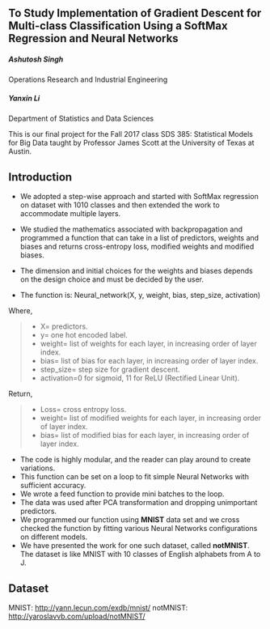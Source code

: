 ## To Study Implementation of Gradient Descent for Multi-class Classification Using a SoftMax Regression and Neural Networks

##### Ashutosh Singh  
Operations Research and Industrial Engineering
##### Yanxin Li        
Department of Statistics and Data Sciences

This is our final project for the Fall 2017 class SDS 385: Statistical Models for Big Data taught by Professor James Scott at the University of Texas at Austin.

##  Introduction
- We adopted a step-wise approach and started with SoftMax regression on dataset with 1010 classes and then extended the work to accommodate multiple layers.

- We studied the mathematics associated with backpropagation and programmed a function that can take in a list of predictors, weights and biases and returns cross-entropy loss, modified weights and modified biases.

- The dimension and initial choices for the weights and biases depends on the design choice and must be decided by the user.

- The function is:
Neural\_network(X, y, weight, bias, step\_size,  activation)

Where,

>* X= predictors.
>* y= one hot encoded label.
>* weight= list of weights for each layer, in increasing order of layer index.
>* bias= list of bias for each layer, in increasing order of layer index.
>* step_size= step size for gradient descent.
>* activation=0 for sigmoid, 11 for ReLU (Rectified Linear Unit).

Return,

>* Loss= cross entropy loss.
>* weight= list of modified weights for each layer, in increasing order of layer index.
>* bias= list of modified bias for each layer, in increasing order of layer index.

- The code is highly modular, and the reader can play around to create variations.
- This function can be set on a loop to fit simple Neural Networks with sufficient accuracy.
- We wrote a feed function to provide mini batches to the loop.
- The data was used after PCA transformation and dropping unimportant predictors.
- We programmed our function using **MNIST** data set and we cross checked the function by fitting various Neural Networks configurations on different models.
- We have presented the work for one such dataset, called **notMNIST**. The dataset is like MNIST with 10 classes of English alphabets from A to J.

## Dataset

MNIST: http://yann.lecun.com/exdb/mnist/
notMNIST: http://yaroslavvb.com/upload/notMNIST/
